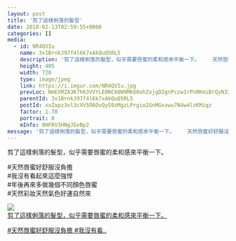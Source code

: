 ```yaml
---
layout: post
title: '剪了這樣俐落的髮型' 
date: 2018-02-13T02:59:55+0000 
categories: [] 
media:
  - id: NR4QVIu
    name: 3x1BrnkJ97f4l6k7xAkQuQ5RL5
    description: '剪了這樣俐落的髮型，似乎需要唇蜜的柔和感來平衡一下。    天然唇蜜好舒服沒負擔  我沒有看起來..'   
    height: 405
    width: 720
    type: image/jpeg
    link: https://i.imgur.com/NR4QVIu.jpg
    prevLoc: NmEXMZA3K7h63VVYLE0NC60W9MK60ohZxjgD2gnPczw1rPn0KmiBrQyN33wmTopB2kym1ys3rVgVwvDphlMmMpnpQYTZ06qlJYmMfwp5L756PWiJvRQZmkpZIyDARNkvPrF8z3k5D8BJfvkR53vpo6tEpEzjXzE7IQZwXQVDvOioKK0NxRWOtOzM9KKYAnFW4DNMZr04hRg9xO7oXPCOZjZnGRJxCX4xO39G2yhzRP3pjV7wCkY21mJgN2HZ6X4J3LlZuwX
    parentId: 3x1BrnkJ97f4l6k7xAkQuQ5RL5
    postId: xxZxpz3vl3cXV5O6OvQyS9zMgzLPrgio2GnMGxvwu7N4w4lzKMiqz
    factor: 1.78
    portrait: 0
    mInfo: 8HFRV3HNgJEeBp2
message: '剪了這樣俐落的髮型，似乎需要唇蜜的柔和感來平衡一下。    天然唇蜜好舒服沒負擔  我沒有看起來這麼強悍  年後再來多做幾個不同顏色唇蜜..'  
---
```


剪了這樣俐落的髮型，似乎需要唇蜜的柔和感來平衡一下。  
  
#天然唇蜜好舒服沒負擔  
#我沒有看起來這麼強悍  
#年後再來多做幾個不同顏色唇蜜  
#天然彩妝天然氣色好運自然來


[//]: #media:  
<a href="https://i.imgur.com/NR4QVIu.jpg"><img class="postImage" src="https://i.imgur.com/NR4QVIuh.jpg" />  
剪了這樣俐落的髮型，似乎需要唇蜜的柔和感來平衡一下。

#天然唇蜜好舒服沒負擔
#我沒有看..  
 </a>   
